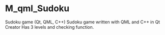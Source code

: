 # M_qml_Sudoku
Sudoku game (Qt, QML, C++)
Sudoku game written with QML and C++ in Qt Creator
Has 3 levels and checking function.